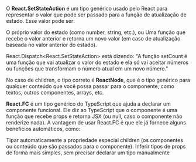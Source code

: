 O **React.SetStateAction** é um tipo genérico usado pelo React para representar o valor que pode ser passado para a função de atualização de estado. Esse valor pode ser:

O próprio valor do estado (como number, string, etc.), ou
Uma função que recebe o valor anterior e retorna um novo valor (em caso de atualização baseada no valor anterior do estado).

React.Dispatch<React.SetStateAction<number>> está dizendo:
"A função setCount é uma função que vai atualizar o valor do estado e ela só vai aceitar números ou funções que transformam o número atual em um novo número."


No caso de children, o tipo correto é **ReactNode**, que é o tipo genérico para qualquer conteúdo que você possa passar para o componente, como textos, outros componentes, arrays, etc.

**React.FC** é um tipo genérico do TypeScript que ajuda a declarar um componente funcional.
Ele diz ao TypeScript que o componente é uma função que recebe props e retorna JSX (ou null, caso o componente não renderize nada).
A vantagem de usar React.FC é que ele já fornece alguns benefícios automáticos, como:

Tipar automaticamente a propriedade especial children (os componentes ou conteúdo que são passados para o componente).
Inferir tipos de props de forma mais simples, sem precisar declarar um tipo manualmente
